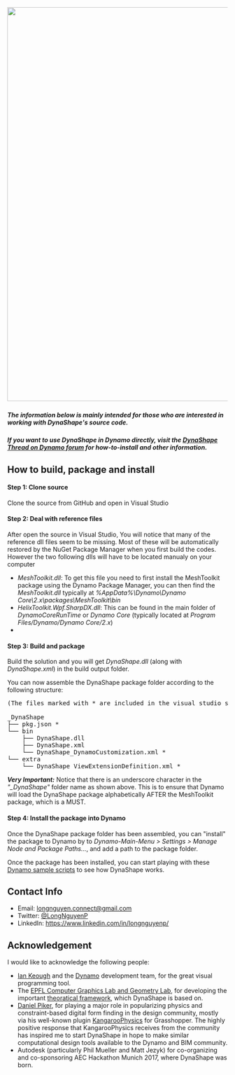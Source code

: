 ﻿<img src="https://forum.dynamobim.com/uploads/dynamobim/original/3X/7/4/74bf86e06c2827782a60f4fa54ce1dbd8136fc2a.png" width = "900">

###

##### The information below is mainly intended for those who are interested in working with DynaShape's source code.

##### If you want to use DynaShape in Dynamo directly, visit the [DynaShape Thread on Dynamo forum](https://rebrand.ly/ds0) for how-to-install and other information.

## How to build, package and install

#### Step 1: Clone source
Clone the source from GitHub and open in Visual Studio

#### Step 2: Deal with reference files
After open the source in Visual Studio, You will notice that many of the reference dll files seem to be missing. Most of these will be automatically restored by the NuGet Package Manager when you first build the codes. However the two following dlls will have to be located manualy on your computer

* *MeshToolkit.dll*: To get this file you need to first install the MeshToolkit package using the Dynamo Package Manager, you can then find the *MeshToolkit.dll* typically at *%AppData%\Dynamo\Dynamo Core\2.x\packages\MeshToolkit\bin*
* *HelixToolkit.Wpf.SharpDX.dll*: This can be found in the main folder of *DynamoCoreRunTime* or *Dynamo Core* (typically located at *Program Files/Dynamo/Dynamo Core/2.x*)
* 
#### Step 3: Build and package
Build the solution and you will get *DynaShape.dll* (along with *DynaShape.xml*) in the build output folder.

You can now assemble the DynaShape package folder according to the following structure:



<pre>
(The files marked with * are included in the visual studio solution, under the "ManifestFiles" folder)

_DynaShape
├── pkg.json *
└── bin
    ├── DynaShape.dll
    ├── DynaShape.xml
    └── DynaShape_DynamoCustomization.xml *
└── extra
    └── DynaShape_ViewExtensionDefinition.xml *
</pre>


***Very Important:*** Notice that there is an underscore character in the *"_DynaShape"* folder name as shown above. This is to ensure that Dynamo will load the DynaShape package alphabetically AFTER the MeshToolkit package, which is a MUST.

#### Step 4: Install the package into Dynamo
Once the DynaShape package folder has been assembled, you can "install" the package to Dynamo by to *Dynamo-Main-Menu > Settings > Manage Node and Package Paths...*, and add a path to the package folder.

Once the package has been installed, you can start playing with these [Dynamo sample scripts](https://drive.google.com/drive/folders/0B8GXDbjowDN_ZHZ0ZWZaSWIwMzA?usp=sharing) to see how DynaShape works.



## Contact Info
* Email: longnguyen.connect@gmail.com
* Twitter: [@LongNguyenP](https://twitter.com/LongNguyenP?lang=en)
* LinkedIn: https://www.linkedin.com/in/longnguyenp/


## Acknowledgement
I would like to acknowledge the following people:
* [Ian Keough](https://twitter.com/ikeough?lang=en) and the [Dynamo](http://dynamobim.org/) development team, for the great visual programming tool.
* The [EPFL Computer Graphics Lab and Geometry Lab](http://lgg.epfl.ch/index.php), for developing the important [theoratical framework](http://lgg.epfl.ch/publications/2012/shapeup/paper.pdf), which DynaShape is based on. 
* [Daniel Piker](https://twitter.com/KangarooPhysics?lang=en), for playing a major role in popularizing physics and constraint-based digital form finding in the design community, mostly via his well-known plugin [KangarooPhysics](http://www.grasshopper3d.com/group/kangaroo.) for Grasshopper. The highly positive response that KangarooPhysics receives from the community has inspired me to start DynaShape in hope to make similar computational design tools available to the Dynamo and BIM community.
* Autodesk (particularly Phil Mueller and Matt Jezyk) for co-organizing and co-sponsoring AEC Hackathon Munich 2017, where DynaShape was born.